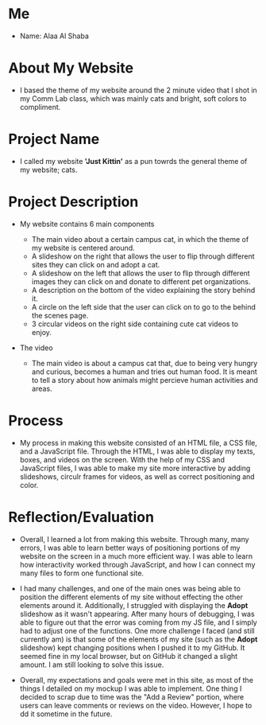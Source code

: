 # Me
- Name: Alaa Al Shaba

# About My Website

- I based the theme of my website around the 2 minute video that I shot in my Comm Lab class, which was mainly cats and bright, soft colors to compliment.

# Project Name

- I called my website **'Just Kittin'** as a pun towrds the general theme of my website; cats.

# Project Description

- My website contains 6 main components
    - The main video about a certain campus cat, in which the theme of my website is centered around.
    - A slideshow on the right that allows the user to flip through different sites they can click on and adopt a cat.
    - A slideshow on the left that allows the user to flip through different images they can click on and donate to different pet organizations.
    - A description on the bottom of the video explaining the story behind it.
    - A circle on the left side that the user can click on to go to the behind the scenes page.
    - 3 circular videos on the right side containing cute cat videos to enjoy.

- The video
    - The main video is about a campus cat that, due to being very hungry and curious, becomes a human and tries out human food. It is meant to tell a story about how animals might percieve human activities and areas.


# Process

- My process in making this website consisted of an HTML file, a CSS file, and a JavaScript file. Through the HTML, I was able to display my texts, boxes, and videos on the screen. With the help of my CSS and JavaScript files, I was able to make my site more interactive by adding slideshows, circulr frames for videos, as well as correct positioning and color.


# Reflection/Evaluation

- Overall, I learned a lot from making this website. Through many, many errors, I was able to learn better ways of positioning portions of my website on the screen in a much more efficient way. I was able to learn how interactivity worked through JavaScript, and how I can connect my many files to form one functional site.

- I had many challenges, and one of the main ones was being able to position the different elements of my site without effecting the other elements around it. Additionally, I struggled with displaying the **Adopt** slideshow as it wasn't appearing. After many hours of debugging, I was able to figure out that the error was coming from my JS file, and I simply had to adjust one of the functions. One more challenge I faced (and still currently am) is that some of the elements of my site (such as the **Adopt** slideshow) kept changing positions when I pushed it to my GitHub. It seemed fine in my local browser, but on GitHub it changed a slight amount. I am still looking to solve this issue.

- Overall, my expectations and goals were met in this site, as most of the things I detailed on my mockup I was able to implement. One thing I decided to scrap due to time was the "Add a Review" portion, where users can leave comments or reviews on the video. However, I hope to dd it sometime in the future. 

